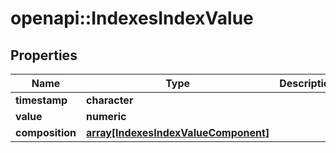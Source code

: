# openapi::IndexesIndexValue


## Properties
Name | Type | Description | Notes
------------ | ------------- | ------------- | -------------
**timestamp** | **character** |  | [optional] 
**value** | **numeric** |  | [optional] 
**composition** | [**array[IndexesIndexValueComponent]**](Indexes.IndexValueComponent.md) |  | [optional] 


